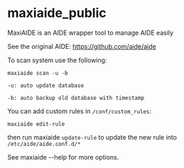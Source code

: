 # maxiaide_public

MaxiAIDE is an AIDE wrapper tool to manage AIDE easily

See the original AIDE: https://github.com/aide/aide

To scan system use the following:

`maxiaide scan -u -b`

`-u: auto update database`

`-b: auto backup old database with timestamp`

You can add custom rules in `/conf/custom_rules`:

`maxiaide edit-rule`

then run maxiaide `update-rule` to update the new rule into `/etc/aide/aide.conf.d/*`

See maxiaide --help for more options.